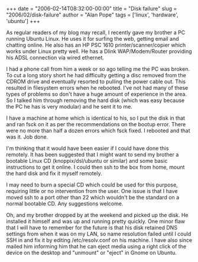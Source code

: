+++
date = "2006-02-14T08:32:00-00:00"
title = "Disk failure"
slug = "2006/02/disk-failure"
author = "Alan Pope"
tags = ['linux', 'hardware', 'ubuntu']
+++

As regular readers of my blog may recall, I recently gave my brother a PC running Ubuntu Linux. He uses it for surfing the web, getting email and chatting online. He also has an HP PSC 1610 printer/scanner/copier which works under Linux pretty well. He has a Dlink WAP/Modem/Router providing his ADSL connection via wired ethernet.

I had a phone call from him a week or so ago telling me the PC was broken. To cut a long story short he had difficulty getting a disc removed from the CDROM drive and eventually resorted to pulling the power cable out. This resulted in filesystem errors when he rebooted. I've not had many of these types of problems so don't have a huge amount of experience in the area. So I talked him through removing the hard disk (which was easy because the PC he has is very modular) and he sent it to me.

I have a machine at home which is identical to his, so I put the disk in that and ran fsck on it as per the recommendations on the bootup error. There were no more than half a dozen errors which fsck fixed. I rebooted and that was it. Job done.

I'm thinking that it would have been easier if I could have done this remotely. It has been suggested that I might want to send my brother a bootable Linux CD (knoppix/dsl/ubuntu or similar) and some basic instructions to get it online. I could then ssh to the box from home, mount the hard disk and fix it myself remotely.

I may need to burn a special CD which could be used for this purpose, requiring little or no intervention from the user. One issue is that I have moved ssh to a port other than 22 which wouldn't be the standard on a normal bootable CD. Any suggestions welcome.

Oh, and my brother dropped by at the weekend and picked up the disk. He installed it himself and was up and running pretty quickly. One minor flaw that I will have to remember for the future is that his disk retained DNS settings from when it was on my LAN, so name resolution failed until I could SSH in and fix it by editing /etc/resolv.conf on his machine. I have also since mailed him informing him that he can eject media using a right click of the device on the desktop and "unmount" or "eject" in Gnome on Ubuntu.